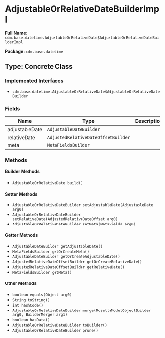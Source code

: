 # AdjustableOrRelativeDateBuilderImpl

**Full Name:** `cdm.base.datetime.AdjustableOrRelativeDate$AdjustableOrRelativeDateBuilderImpl`

**Package:** `cdm.base.datetime`

## Type: Concrete Class

### Implemented Interfaces

- `cdm.base.datetime.AdjustableOrRelativeDate$AdjustableOrRelativeDateBuilder`

### Fields

| Name | Type | Description |
|------|------|-------------|
| adjustableDate | `AdjustableDateBuilder` |  |
| relativeDate | `AdjustedRelativeDateOffsetBuilder` |  |
| meta | `MetaFieldsBuilder` |  |

### Methods

#### Builder Methods

- `AdjustableOrRelativeDate build()`

#### Setter Methods

- `AdjustableOrRelativeDateBuilder setAdjustableDate(AdjustableDate arg0)`
- `AdjustableOrRelativeDateBuilder setRelativeDate(AdjustedRelativeDateOffset arg0)`
- `AdjustableOrRelativeDateBuilder setMeta(MetaFields arg0)`

#### Getter Methods

- `AdjustableDateBuilder getAdjustableDate()`
- `MetaFieldsBuilder getOrCreateMeta()`
- `AdjustableDateBuilder getOrCreateAdjustableDate()`
- `AdjustedRelativeDateOffsetBuilder getOrCreateRelativeDate()`
- `AdjustedRelativeDateOffsetBuilder getRelativeDate()`
- `MetaFieldsBuilder getMeta()`

#### Other Methods

- `boolean equals(Object arg0)`
- `String toString()`
- `int hashCode()`
- `AdjustableOrRelativeDateBuilder merge(RosettaModelObjectBuilder arg0, BuilderMerger arg1)`
- `boolean hasData()`
- `AdjustableOrRelativeDateBuilder toBuilder()`
- `AdjustableOrRelativeDateBuilder prune()`

